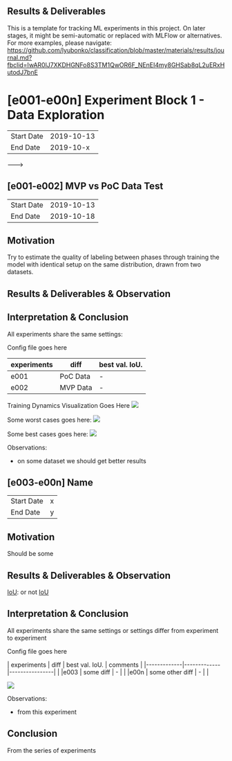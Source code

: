 ## Results & Deliverables
This is a template for tracking ML experiments in this project.
On later stages, it might be semi-automatic or replaced with MLFlow or alternatives.
For more examples, please navigate: https://github.com/lyubonko/classification/blob/master/materials/results/journal.md?fbclid=IwAR0lJ7XKDHGNFo8S3TM1QwOR6F_NEnEI4my8GHSab8qL2uERxHutodJ7bnE


# [e001-e00n] Experiment Block 1 - Data Exploration

|          |          |
|----------|----------|
|Start Date|2019-10-13|
|End Date  |2019-10-x|
---> 
<!--- ###################################################### --->

## [e001-e002] MVP vs PoC Data Test

|          |          |
|----------|----------|
|Start Date|2019-10-13|
|End Date  |2019-10-18|

## Motivation

Try to estimate the quality of labeling between phases through training the model with identical setup on the same distribution, drawn from two datasets. 
## Results & Deliverables & Observation

[IoU]: --
 
## Interpretation & Conclusion

All experiments share the same settings:

Config file goes here

| experiments |     diff    | best val. IoU. |
|-------------|-------------|----------------|
|e001        |  PoC Data  |     -           |
|e002        | MVP Data   |     -  |

Training Dynamics Visualization Goes Here
![](fig/e0038,e0039,e0040_val_acc_epoch.png)

Some worst cases goes here:
![](fig/worstcase.png)

Some best cases goes here:
![](fig/bestcase.png)

Observations:

* on some dataset we should get better results

<!--- ###################################################### --->

## [e003-e00n] Name

|          |          |
|----------|----------|
|Start Date|x|
|End Date  |y|

## Motivation

Should be some
## Results & Deliverables & Observation

[IoU]: or not [IoU]
 
## Interpretation & Conclusion

All experiments share the same settings or settings differ from experiment to experiment

Config file goes here

| experiments |     diff    | best val. IoU. | comments |
|-------------|-------------|----------------| |
|e003        |  some diff  |     -           | |
|e00n        | some other diff   |     -  | |

![](fig/e0038,e0039,e0040_val_acc_epoch.png)


Observations:

* from this experiment

<!--- ###################################################### --->


## Conclusion

From the series of experiments

<!--- ###################################################### ---> 
